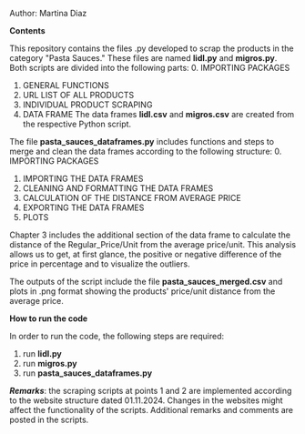 Author: Martina Diaz

**Contents**

This repository contains the files .py developed to scrap the products in the category "Pasta Sauces."
These files are named **lidl.py** and **migros.py**. Both scripts are divided into the following parts:
0. IMPORTING PACKAGES
1. GENERAL FUNCTIONS
2. URL LIST OF ALL PRODUCTS
3. INDIVIDUAL PRODUCT SCRAPING
4. DATA FRAME
The data frames **lidl.csv** and **migros.csv** are created from the respective Python script.

The file **pasta_sauces_dataframes.py** includes functions and steps to merge and clean the data frames according to the following structure:
0. IMPORTING PACKAGES
1. IMPORTING THE DATA FRAMES
2. CLEANING AND FORMATTING THE DATA FRAMES
3. CALCULATION OF THE DISTANCE FROM AVERAGE PRICE
4. EXPORTING THE DATA FRAMES
5. PLOTS

Chapter 3 includes the additional section of the data frame to calculate the distance of the Regular_Price/Unit from the average price/unit.
This analysis allows us to get, at first glance, the positive or negative difference of the price in percentage and to visualize the outliers.

The outputs of the script include the file **pasta_sauces_merged.csv** and plots in .png format showing the products' price/unit distance from the average price.

**How to run the code**

In order to run the code, the following steps are required:
1. run **lidl.py**
2. run **migros.py**
3. run **pasta_sauces_dataframes.py**

___Remarks___: the scraping scripts at points 1 and 2 are implemented according to the website structure dated 01.11.2024. 
Changes in the websites might affect the functionality of the scripts.
Additional remarks and comments are posted in the scripts.
